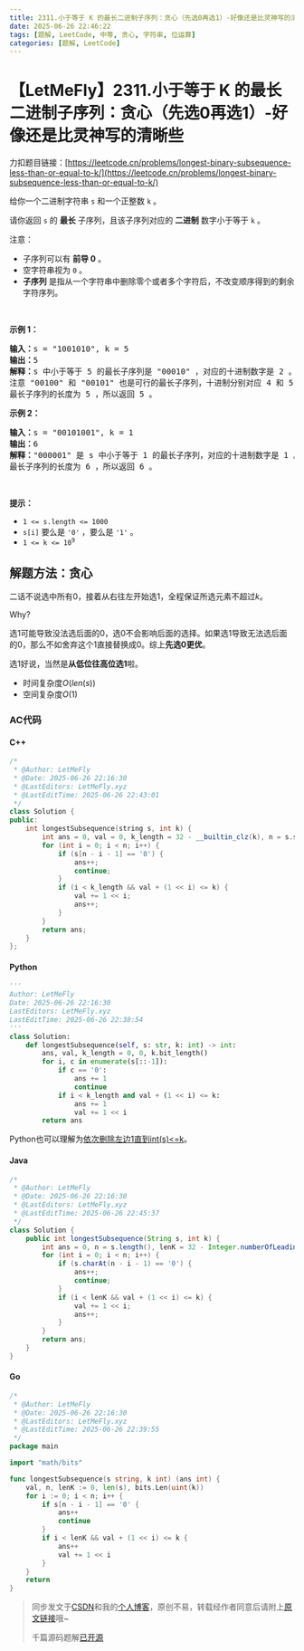 ```yaml
---
title: 2311.小于等于 K 的最长二进制子序列：贪心（先选0再选1）-好像还是比灵神写的清晰些
date: 2025-06-26 22:46:22
tags: [题解, LeetCode, 中等, 贪心, 字符串, 位运算]
categories: [题解, LeetCode]
---
```


# 【LetMeFly】2311.小于等于 K 的最长二进制子序列：贪心（先选0再选1）-好像还是比灵神写的清晰些

力扣题目链接：[https://leetcode.cn/problems/longest-binary-subsequence-less-than-or-equal-to-k/](https://leetcode.cn/problems/longest-binary-subsequence-less-than-or-equal-to-k/)

<p>给你一个二进制字符串&nbsp;<code>s</code>&nbsp;和一个正整数&nbsp;<code>k</code>&nbsp;。</p>

<p>请你返回 <code>s</code>&nbsp;的 <strong>最长</strong>&nbsp;子序列，且该子序列对应的 <strong>二进制</strong>&nbsp;数字小于等于 <code>k</code>&nbsp;。</p>

<p>注意：</p>

<ul>
	<li>子序列可以有 <strong>前导 0</strong>&nbsp;。</li>
	<li>空字符串视为&nbsp;<code>0</code>&nbsp;。</li>
	<li><strong>子序列</strong>&nbsp;是指从一个字符串中删除零个或者多个字符后，不改变顺序得到的剩余字符序列。</li>
</ul>

<p>&nbsp;</p>

<p><strong>示例 1：</strong></p>

<pre><b>输入：</b>s = "1001010", k = 5
<b>输出：</b>5
<b>解释：</b>s 中小于等于 5 的最长子序列是 "00010" ，对应的十进制数字是 2 。
注意 "00100" 和 "00101" 也是可行的最长子序列，十进制分别对应 4 和 5 。
最长子序列的长度为 5 ，所以返回 5 。
</pre>

<p><strong>示例 2：</strong></p>

<pre><b>输入：</b>s = "00101001", k = 1
<b>输出：</b>6
<b>解释：</b>"000001" 是 s 中小于等于 1 的最长子序列，对应的十进制数字是 1 。
最长子序列的长度为 6 ，所以返回 6 。
</pre>

<p>&nbsp;</p>

<p><strong>提示：</strong></p>

<ul>
	<li><code>1 &lt;= s.length &lt;= 1000</code></li>
	<li><code>s[i]</code> 要么是&nbsp;<code>'0'</code>&nbsp;，要么是&nbsp;<code>'1'</code> 。</li>
	<li><code>1 &lt;= k &lt;= 10<sup>9</sup></code></li>
</ul>


    
## 解题方法：贪心

二话不说选中所有0，接着从右往左开始选1，全程保证所选元素不超过$k$。

Why?

选1可能导致没法选后面的0，选0不会影响后面的选择。如果选1导致无法选后面的0，那么不如舍弃这个1直接替换成0。综上**先选0更优**。

选1好说，当然是**从低位往高位选1**啦。

+ 时间复杂度$O(len(s))$
+ 空间复杂度$O(1)$

### AC代码

#### C++

```cpp
/*
 * @Author: LetMeFly
 * @Date: 2025-06-26 22:16:30
 * @LastEditors: LetMeFly.xyz
 * @LastEditTime: 2025-06-26 22:43:01
 */
class Solution {
public:
    int longestSubsequence(string s, int k) {
        int ans = 0, val = 0, k_length = 32 - __builtin_clz(k), n = s.size();  // k=0时k_length=0计算错误也不受影响
        for (int i = 0; i < n; i++) {
            if (s[n - i - 1] == '0') {
                ans++;
                continue;
            }
            if (i < k_length && val + (1 << i) <= k) {
                val += 1 << i;
                ans++;
            }
        }
        return ans;
    }
};
```

#### Python

```python
'''
Author: LetMeFly
Date: 2025-06-26 22:16:30
LastEditors: LetMeFly.xyz
LastEditTime: 2025-06-26 22:38:54
'''
class Solution:
    def longestSubsequence(self, s: str, k: int) -> int:
        ans, val, k_length = 0, 0, k.bit_length()
        for i, c in enumerate(s[::-1]):
            if c == '0':
                ans += 1
                continue
            if i < k_length and val + (1 << i) <= k:
                ans += 1
                val += 1 << i
        return ans
```

Python也可以理解为[依次删除左边1直到int(s)<=k](https://leetcode.cn/problems/longest-binary-subsequence-less-than-or-equal-to-k/solutions/3701151/xiao-yu-deng-yu-k-de-zui-chang-er-jin-zh-7vk8/comments/3064179/)。

#### Java

```java
/*
 * @Author: LetMeFly
 * @Date: 2025-06-26 22:16:30
 * @LastEditors: LetMeFly.xyz
 * @LastEditTime: 2025-06-26 22:45:37
 */
class Solution {
    public int longestSubsequence(String s, int k) {
        int ans = 0, n = s.length(), lenK = 32 - Integer.numberOfLeadingZeros(k), val = 0;
        for (int i = 0; i < n; i++) {
            if (s.charAt(n - i - 1) == '0') {
                ans++;
                continue;
            }
            if (i < lenK && val + (1 << i) <= k) {
                val += 1 << i;
                ans++;
            }
        }
        return ans;
    }
}
```

#### Go

```go
/*
 * @Author: LetMeFly
 * @Date: 2025-06-26 22:16:30
 * @LastEditors: LetMeFly.xyz
 * @LastEditTime: 2025-06-26 22:39:55
 */
package main

import "math/bits"

func longestSubsequence(s string, k int) (ans int) {
    val, n, lenK := 0, len(s), bits.Len(uint(k))
    for i := 0; i < n; i++ {
        if s[n - i - 1] == '0' {
            ans++
            continue
        }
        if i < lenK && val + (1 << i) <= k {
            ans++
            val += 1 << i
        }
    }
    return
}
```

> 同步发文于[CSDN](https://letmefly.blog.csdn.net/article/details/148935308)和我的[个人博客](https://blog.letmefly.xyz/)，原创不易，转载经作者同意后请附上[原文链接](https://blog.letmefly.xyz/2025/06/26/LeetCode%202311.%E5%B0%8F%E4%BA%8E%E7%AD%89%E4%BA%8EK%E7%9A%84%E6%9C%80%E9%95%BF%E4%BA%8C%E8%BF%9B%E5%88%B6%E5%AD%90%E5%BA%8F%E5%88%97/)哦~
>
> 千篇源码题解[已开源](https://github.com/LetMeFly666/LeetCode)
